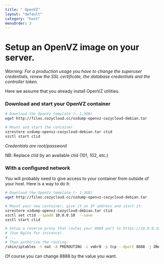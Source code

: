 ```yaml
---
title: " OpenVZ"
layout: "default"
category: "host"
menuOrder: 3
---
```


# Setup an OpenVZ image on your server.

*Warning: For a production usage you have to change the superuser credentials,
renew the SSL certificate, the database credentials and the controller token.* 

Here we assume that you already install OpenVZ utilities.

### Download and start your OpenVZ container

```bash
# Download the OpenVz template (~ 1.3GB)
wget http://files.cozycloud.cc/vzdump-openvz-cozycloud-debian.tar

# Mount and start the container
vzrestore vzdump-openvz-cozycloud-debian.tar ctid
vzctl start ctid
```

*Credentials are root/password*

NB: Replace ctid by an available ctid (101, 102, etc.)


### With a configured network

You will probably need to give access to your container from outside of your
host. Here is a way to do it:

```bash
# Download the OpenVz template (~ 1.3GB)
wget http://files.cozycloud.cc/vzdump-openvz-cozycloud-debian.tar

# Mount your new container, give it an IP address and start it:
vzrestore vzdump-openvz-cozycloud-debian.tar ctid
vzctl set ctid --ipadd 10.0.0.10  --save 
vzctl start ctid

# Setup a reverse proxy that routes your 8888 port to https://10.0.0.10:443
# (Use Nginx for instance).
# ...
# Then authorize the routing:
/sbin/iptables -t nat -A PREROUTING -i vmbr0 -p tcp --dport 8888 -j DNAT --to 10.0.0.10:443
```

Of course you can change 8888 by the value you want.
